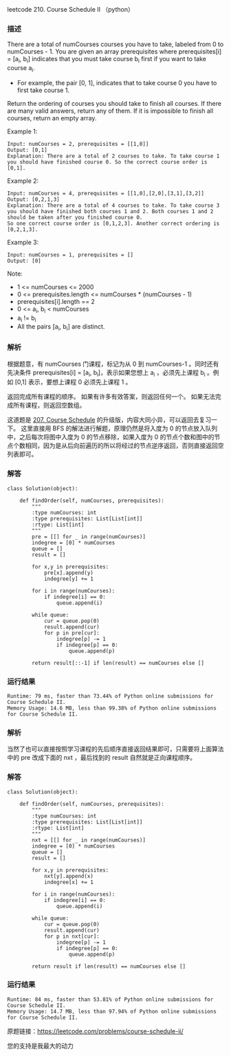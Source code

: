 leetcode 210. Course Schedule II （python）

### 描述


There are a total of numCourses courses you have to take, labeled from 0 to numCourses - 1. You are given an array prerequisites where prerequisites[i] = [a<sub>i</sub>, b<sub>i</sub>] indicates that you must take course b<sub>i</sub> first if you want to take course a<sub>i</sub>.

* For example, the pair [0, 1], indicates that to take course 0 you have to first take course 1.

Return the ordering of courses you should take to finish all courses. If there are many valid answers, return any of them. If it is impossible to finish all courses, return an empty array.


Example 1:


	Input: numCourses = 2, prerequisites = [[1,0]]
	Output: [0,1]
	Explanation: There are a total of 2 courses to take. To take course 1 you should have finished course 0. So the correct course order is [0,1].
	
Example 2:

	Input: numCourses = 4, prerequisites = [[1,0],[2,0],[3,1],[3,2]]
	Output: [0,2,1,3]
	Explanation: There are a total of 4 courses to take. To take course 3 you should have finished both courses 1 and 2. Both courses 1 and 2 should be taken after you finished course 0.
	So one correct course order is [0,1,2,3]. Another correct ordering is [0,2,1,3].


Example 3:

	Input: numCourses = 1, prerequisites = []
	Output: [0]

	



Note:

* 	1 <= numCourses <= 2000
* 	0 <= prerequisites.length <= numCourses * (numCourses - 1)
* 	prerequisites[i].length == 2
* 	0 <= a<sub>i</sub>, b<sub>i</sub> < numCourses
* 	a<sub>i</sub> != b<sub>i</sub>
* 	All the pairs [a<sub>i</sub>, b<sub>i</sub>] are distinct.


### 解析

根据题意，有 numCourses 门课程，标记为从 0 到 numCourses-1 。同时还有先决条件 prerequisites[i] = [a<sub>i</sub>, b<sub>i</sub>]，表示如果您想上 a<sub>i</sub> ，必须先上课程  b<sub>i</sub> 。例如 [0,1] 表示，要想上课程 0 必须先上课程 1 。

返回完成所有课程的顺序。 如果有许多有效答案，则返回任何一个。 如果无法完成所有课程，则返回空数组。

这道题是 [207. Course Schedule](https://leetcode.com/problems/course-schedule/) 的升级版，内容大同小异，可以返回去复习一下。
这里直接用 BFS 的解法进行解题，原理仍然是将入度为 0 的节点放入队列中，之后每次将图中入度为 0 的节点移除，如果入度为 0 的节点个数和图中的节点个数相同，因为是从后向前遍历的所以将经过的节点逆序返回，否则直接返回空列表即可。


### 解答
				
	
	class Solution(object):
	    
	    def findOrder(self, numCourses, prerequisites):
	        """
	        :type numCourses: int
	        :type prerequisites: List[List[int]]
	        :rtype: List[int]
	        """
	        pre = [[] for _ in range(numCourses)]
	        indegree = [0] * numCourses
	        queue = []
	        result = []
	        
	        for x,y in prerequisites:
	            pre[x].append(y)
	            indegree[y] += 1
	        
	        for i in range(numCourses):
	            if indegree[i] == 0:
	                queue.append(i)
	                
	        while queue:
	            cur = queue.pop(0)
	            result.append(cur)
	            for p in pre[cur]:
	                indegree[p] -= 1
	                if indegree[p] == 0:
	                    queue.append(p)
	        
	        return result[::-1] if len(result) == numCourses else []
	  	      
			
### 运行结果

	Runtime: 79 ms, faster than 73.44% of Python online submissions for Course Schedule II.
	Memory Usage: 14.6 MB, less than 99.38% of Python online submissions for Course Schedule II.


### 解析

当然了也可以直接按照学习课程的先后顺序直接返回结果即可，只需要将上面算法中的 pre 改成下面的 nxt ，最后找到的 result 自然就是正向课程顺序。


### 解答

	class Solution(object):
	    
	    def findOrder(self, numCourses, prerequisites):
	        """
	        :type numCourses: int
	        :type prerequisites: List[List[int]]
	        :rtype: List[int]
	        """
	        nxt = [[] for _ in range(numCourses)]
	        indegree = [0] * numCourses
	        queue = []
	        result = []
	        
	        for x,y in prerequisites:
	            nxt[y].append(x)
	            indegree[x] += 1
	        
	        for i in range(numCourses):
	            if indegree[i] == 0:
	                queue.append(i)
	                
	        while queue:
	            cur = queue.pop(0)
	            result.append(cur)
	            for p in nxt[cur]:
	                indegree[p] -= 1
	                if indegree[p] == 0:
	                    queue.append(p)
	        
	        return result if len(result) == numCourses else []
	        
	        
	      
### 运行结果

	
	Runtime: 84 ms, faster than 53.81% of Python online submissions for Course Schedule II.
	Memory Usage: 14.7 MB, less than 97.94% of Python online submissions for Course Schedule II.

原题链接：https://leetcode.com/problems/course-schedule-ii/



您的支持是我最大的动力
